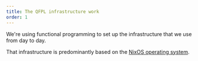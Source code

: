 ```yaml
---
title: The QFPL infrastructure work
order: 1
---
```


We're using functional programming to set up the infrastructure that we use from
day to day.

That infrastructure is predominantly based on the
[NixOS operating system](https://nixos.org/).